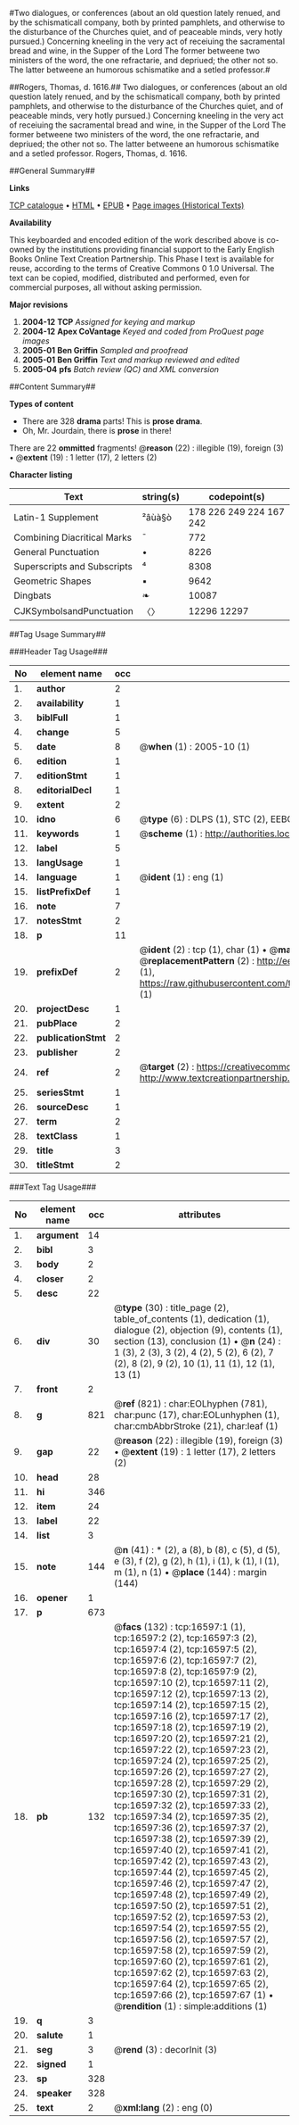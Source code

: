 #Two dialogues, or conferences (about an old question lately renued, and by the schismaticall company, both by printed pamphlets, and otherwise to the disturbance of the Churches quiet, and of peaceable minds, very hotly pursued.) Concerning kneeling in the very act of receiuing the sacramental bread and wine, in the Supper of the Lord The former betweene two ministers of the word, the one refractarie, and depriued; the other not so. The latter betweene an humorous schismatike and a setled professor.#

##Rogers, Thomas, d. 1616.##
Two dialogues, or conferences (about an old question lately renued, and by the schismaticall company, both by printed pamphlets, and otherwise to the disturbance of the Churches quiet, and of peaceable minds, very hotly pursued.) Concerning kneeling in the very act of receiuing the sacramental bread and wine, in the Supper of the Lord The former betweene two ministers of the word, the one refractarie, and depriued; the other not so. The latter betweene an humorous schismatike and a setled professor.
Rogers, Thomas, d. 1616.

##General Summary##

**Links**

[TCP catalogue](http://www.ota.ox.ac.uk/tcp/)  • 
[HTML](http://tei.it.ox.ac.uk/tcp/Texts-HTML/free/A10/A10973.html)  • 
[EPUB](http://tei.it.ox.ac.uk/tcp/Texts-EPUB/free/A10/A10973.epub) • 
[Page images (Historical Texts)](https://data.historicaltexts.jisc.ac.uk/view?pubId=eebo-99851326e&pageId=eebo-99851326e-16597-1)

**Availability**

This keyboarded and encoded edition of the
	       work described above is co-owned by the institutions
	       providing financial support to the Early English Books
	       Online Text Creation Partnership. This Phase I text is
	       available for reuse, according to the terms of Creative
	       Commons 0 1.0 Universal. The text can be copied,
	       modified, distributed and performed, even for
	       commercial purposes, all without asking permission.

**Major revisions**

1. __2004-12__ __TCP__ *Assigned for keying and markup*
1. __2004-12__ __Apex CoVantage__ *Keyed and coded from ProQuest page images*
1. __2005-01__ __Ben Griffin__ *Sampled and proofread*
1. __2005-01__ __Ben Griffin__ *Text and markup reviewed and edited*
1. __2005-04__ __pfs__ *Batch review (QC) and XML conversion*

##Content Summary##

**Types of content**

  * There are 328 **drama** parts! This is **prose drama**.
  * Oh, Mr. Jourdain, there is **prose** in there!

There are 22 **ommitted** fragments! 
 @__reason__ (22) : illegible (19), foreign (3)  •  @__extent__ (19) : 1 letter (17), 2 letters (2)

**Character listing**


|Text|string(s)|codepoint(s)|
|---|---|---|
|Latin-1 Supplement|²âùà§ò|178 226 249 224 167 242|
|Combining             Diacritical Marks|̄|772|
|General Punctuation|•|8226|
|Superscripts             and Subscripts|⁴|8308|
|Geometric Shapes|▪|9642|
|Dingbats|❧|10087|
|CJKSymbolsandPunctuation|〈〉|12296 12297|

##Tag Usage Summary##

###Header Tag Usage###

|No|element name|occ|attributes|
|---|---|---|---|
|1.|__author__|2||
|2.|__availability__|1||
|3.|__biblFull__|1||
|4.|__change__|5||
|5.|__date__|8| @__when__ (1) : 2005-10 (1)|
|6.|__edition__|1||
|7.|__editionStmt__|1||
|8.|__editorialDecl__|1||
|9.|__extent__|2||
|10.|__idno__|6| @__type__ (6) : DLPS (1), STC (2), EEBO-CITATION (1), PROQUEST (1), VID (1)|
|11.|__keywords__|1| @__scheme__ (1) : http://authorities.loc.gov/ (1)|
|12.|__label__|5||
|13.|__langUsage__|1||
|14.|__language__|1| @__ident__ (1) : eng (1)|
|15.|__listPrefixDef__|1||
|16.|__note__|7||
|17.|__notesStmt__|2||
|18.|__p__|11||
|19.|__prefixDef__|2| @__ident__ (2) : tcp (1), char (1)  •  @__matchPattern__ (2) : ([0-9\-]+):([0-9IVX]+) (1), (.+) (1)  •  @__replacementPattern__ (2) : http://eebo.chadwyck.com/downloadtiff?vid=$1&page=$2 (1), https://raw.githubusercontent.com/textcreationpartnership/Texts/master/tcpchars.xml#$1 (1)|
|20.|__projectDesc__|1||
|21.|__pubPlace__|2||
|22.|__publicationStmt__|2||
|23.|__publisher__|2||
|24.|__ref__|2| @__target__ (2) : https://creativecommons.org/publicdomain/zero/1.0/ (1), http://www.textcreationpartnership.org/docs/. (1)|
|25.|__seriesStmt__|1||
|26.|__sourceDesc__|1||
|27.|__term__|2||
|28.|__textClass__|1||
|29.|__title__|3||
|30.|__titleStmt__|2||


###Text Tag Usage###

|No|element name|occ|attributes|
|---|---|---|---|
|1.|__argument__|14||
|2.|__bibl__|3||
|3.|__body__|2||
|4.|__closer__|2||
|5.|__desc__|22||
|6.|__div__|30| @__type__ (30) : title_page (2), table_of_contents (1), dedication (1), dialogue (2), objection (9), contents (1), section (13), conclusion (1)  •  @__n__ (24) : 1 (3), 2 (3), 3 (2), 4 (2), 5 (2), 6 (2), 7 (2), 8 (2), 9 (2), 10 (1), 11 (1), 12 (1), 13 (1)|
|7.|__front__|2||
|8.|__g__|821| @__ref__ (821) : char:EOLhyphen (781), char:punc (17), char:EOLunhyphen (1), char:cmbAbbrStroke (21), char:leaf (1)|
|9.|__gap__|22| @__reason__ (22) : illegible (19), foreign (3)  •  @__extent__ (19) : 1 letter (17), 2 letters (2)|
|10.|__head__|28||
|11.|__hi__|346||
|12.|__item__|24||
|13.|__label__|22||
|14.|__list__|3||
|15.|__note__|144| @__n__ (41) : * (2), a (8), b (8), c (5), d (5), e (3), f (2), g (2), h (1), i (1), k (1), l (1), m (1), n (1)  •  @__place__ (144) : margin (144)|
|16.|__opener__|1||
|17.|__p__|673||
|18.|__pb__|132| @__facs__ (132) : tcp:16597:1 (1), tcp:16597:2 (2), tcp:16597:3 (2), tcp:16597:4 (2), tcp:16597:5 (2), tcp:16597:6 (2), tcp:16597:7 (2), tcp:16597:8 (2), tcp:16597:9 (2), tcp:16597:10 (2), tcp:16597:11 (2), tcp:16597:12 (2), tcp:16597:13 (2), tcp:16597:14 (2), tcp:16597:15 (2), tcp:16597:16 (2), tcp:16597:17 (2), tcp:16597:18 (2), tcp:16597:19 (2), tcp:16597:20 (2), tcp:16597:21 (2), tcp:16597:22 (2), tcp:16597:23 (2), tcp:16597:24 (2), tcp:16597:25 (2), tcp:16597:26 (2), tcp:16597:27 (2), tcp:16597:28 (2), tcp:16597:29 (2), tcp:16597:30 (2), tcp:16597:31 (2), tcp:16597:32 (2), tcp:16597:33 (2), tcp:16597:34 (2), tcp:16597:35 (2), tcp:16597:36 (2), tcp:16597:37 (2), tcp:16597:38 (2), tcp:16597:39 (2), tcp:16597:40 (2), tcp:16597:41 (2), tcp:16597:42 (2), tcp:16597:43 (2), tcp:16597:44 (2), tcp:16597:45 (2), tcp:16597:46 (2), tcp:16597:47 (2), tcp:16597:48 (2), tcp:16597:49 (2), tcp:16597:50 (2), tcp:16597:51 (2), tcp:16597:52 (2), tcp:16597:53 (2), tcp:16597:54 (2), tcp:16597:55 (2), tcp:16597:56 (2), tcp:16597:57 (2), tcp:16597:58 (2), tcp:16597:59 (2), tcp:16597:60 (2), tcp:16597:61 (2), tcp:16597:62 (2), tcp:16597:63 (2), tcp:16597:64 (2), tcp:16597:65 (2), tcp:16597:66 (2), tcp:16597:67 (1)  •  @__rendition__ (1) : simple:additions (1)|
|19.|__q__|3||
|20.|__salute__|1||
|21.|__seg__|3| @__rend__ (3) : decorInit (3)|
|22.|__signed__|1||
|23.|__sp__|328||
|24.|__speaker__|328||
|25.|__text__|2| @__xml:lang__ (2) : eng (0)|
